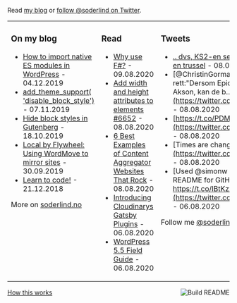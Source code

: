  Read [my blog](https://soderlind.no/) or [follow @soderlind on Twitter](https://twitter.com/soderlind).

<table><tr><td valign="top" width="33%">

### On my blog
<!-- blog starts -->
* [How to import native ES modules in WordPress](https://soderlind.no/how-to-import-native-es-modules-in-wordpress/) - 04.12.2019
* [add_theme_support( 'disable_block_style')](https://soderlind.no/add-theme-support-disable-block-style/) - 07.11.2019
* [Hide block styles in Gutenberg](https://soderlind.no/hide-block-styles-in-gutenberg/) - 18.10.2019
* [Local by Flywheel: Using WordMove to mirror sites](https://soderlind.no/local-by-flywheel-using-wordmove-to-mirror-sites/) - 30.09.2019
* [Learn to code!](https://soderlind.no/learn-to-code/) - 21.12.2018
<!-- blog ends -->
More on [soderlind.no](https://soderlind.no/)
</td><td valign="top" width="34%">

### Read
<!-- read starts -->
* [Why use F#?](https://fsharpforfunandprofit.com/why-use-fsharp) - 09.08.2020
* [Add width and height attributes to  elements #6652](https://github.com/WordPress/gutenberg/issues/6652) - 08.08.2020
* [6 Best Examples of Content Aggregator Websites That Rock](https://wpmayor.com/6-best-examples-content-aggregator-websites) - 08.08.2020
* [Introducing Cloudinarys Gatsby Plugins](https://cloudinary.com/blog/introducing_cloudinary_s_gatsby_plugins) - 06.08.2020
* [WordPress 5.5 Field Guide](https://make.wordpress.org/core/2020/07/30/wordpress-5-5-field-guide) - 06.08.2020
<!-- read ends -->
</td><td valign="top" width="33%">

### Tweets
<!-- tweet starts -->
* [.. dvs, KS2-en ser valg av annen leverandør enn Epic som en trussel](https://twitter.com/user/status/1292114854321545218) - 08.08.2020
* [@ChristinGorman Ser ut som du har "gjettet" rett:"Dersom Epic ikke velges som hovedleverandør til Akson, kan de b… https://t.co/LD6GL9FDFo](https://twitter.com/user/status/1292114852736106497) - 08.08.2020
* [https://t.co/PDMG2AY84O](https://twitter.com/user/status/1292106198305497088) - 08.08.2020
* [Times are changing #WAP https://t.co/7Rwk1omilK](https://twitter.com/user/status/1292105911369191427) - 08.08.2020
* [Used @simonw guide and did a self-updating profile README for GitHub. You'll find the guide at… https://t.co/IBtKzxyGvN](https://twitter.com/user/status/1291498173496791040) - 06.08.2020
<!-- tweet ends -->
Follow me [@soderlind](https://twitter.com/soderlind)
</td></tr></table>

<a href="https://github.com/soderlind/soderlind/actions"><img src="https://github.com/soderlind/soderlind/workflows/Build%20README/badge.svg" align="right" alt="Build README"></a>
<a href="https://simonwillison.net/2020/Jul/10/self-updating-profile-readme/">How this works</a>
